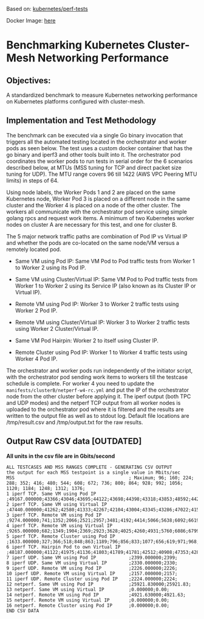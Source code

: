 Based on: [kubernetes/perf-tests](https://github.com/kubernetes/perf-tests/blob/master/network/benchmarks/netperf)

Docker Image: [here](https://hub.docker.com/r/luanguimaraesla/netperf/)

# Benchmarking Kubernetes Cluster-Mesh Networking Performance

## Objectives:
A standardized benchmark to measure Kubernetes networking performance on Kubernetes platforms configured with cluster-mesh.

## Implementation and Test Methodology

The benchmark can be executed via a single Go binary invocation that triggers all the automated testing located in the orchestrator and worker pods as seen below. The test uses a custom docker container that has the go binary and iperf3 and other tools built into it. 
The orchestrator pod coordinates the worker pods to run tests in serial order for the 6 scenarios described below, at MTUs (MSS tuning for TCP and direct packet size tuning for UDP). The MTU range covers 96 till 1422 (AWS VPC Peering MTU limits) in steps of 64.

Using node labels, the Worker Pods 1 and 2 are placed on the same Kubernetes node, Worker Pod 3 is placed on a different node in the same cluster and the Worker 4 is placed on a node of the other cluster. The workers all communicate with the orchestrator pod service using simple golang rpcs and request work items. A minimum of two Kubernetes worker nodes on cluster A are necessary for this test, and one for cluster B.

The 5 major network traffic paths are combination of Pod IP vs Virtual IP and whether the pods are co-located on the same node/VM versus a remotely located pod.

* Same VM using Pod IP: Same VM Pod to Pod traffic tests from Worker 1 to Worker 2 using its Pod IP.

* Same VM using Cluster/Virtual IP: Same VM Pod to Pod traffic tests from Worker 1 to Worker 2 using its Service IP (also known as its Cluster IP or Virtual IP).

* Remote VM using Pod IP: Worker 3 to Worker 2 traffic tests using Worker 2 Pod IP.

* Remote VM using Cluster/Virtual IP: Worker 3 to Worker 2 traffic tests using Worker 2 Cluster/Virtual IP.

* Same VM Pod Hairpin: Worker 2 to itself using Cluster IP.

* Remote Cluster using Pod IP: Worker 1 to Worker 4 traffic tests using Worker 4 Pod IP.

The orchestrator and worker pods run independently of the initiator script, with the orchestrator pod sending work items to workers till the testcase schedule is complete. For worker 4 you need to update the `manifests/clusterB/netperf-w4-rc.yml` and put the IP of the orchestrator node from the other cluster before applying it.
The iperf output (both TPC and UDP modes) and the netperf TCP output from all worker nodes is uploaded to the orchestrator pod where it is filtered and the results are written to the output file as well as to stdout log.
Default file locations are /tmp/result.csv and /tmp/output.txt for the raw results.

## Output Raw CSV data [OUTDATED]
**All units in the csv file are in Gbits/second**
```console
ALL TESTCASES AND MSS RANGES COMPLETE - GENERATING CSV OUTPUT
the output for each MSS testpoint is a single value in Mbits/sec
MSS                                          ; Maximum; 96; 160; 224; 288; 352; 416; 480; 544; 608; 672; 736; 800; 864; 928; 992; 1056; 1120; 1184; 1248; 1312; 1376;
1 iperf TCP. Same VM using Pod IP            ;49167.000000;43366;43046;43695;44122;43698;44398;43318;43853;48592;44284;48760;42945;48154;48453;48991;48607;42706;49167;43910;48531;43626;
2 iperf TCP. Same VM using Virtual IP        ;47440.000000;41262;42580;41333;42267;42104;43004;43345;43286;47022;41568;47025;42729;47412;46839;47440;47172;41869;47278;42731;46945;42720;
3 iperf TCP. Remote VM using Pod IP          ;9274.000000;741;1352;2066;2521;2957;3481;4192;4414;5066;5638;6092;6619;6795;7432;8265;8385;8708;8503;9181;9234;9274;
4 iperf TCP. Remote VM using Virtual IP      ;9265.000000;682;1349;1904;2369;2923;3628;4025;4260;4931;5760;6086;6799;6948;6819;8374;8686;8930;9125;9169;9237;9265;
5 iperf TCP. Remote Cluster using Pod IP     ;1633.000000;327;366;518;848;863;1189;796;856;833;1077;656;619;971;968;630;1257;1633;1437;1297;1048;1494;
6 iperf TCP. Hairpin Pod to own Virtual IP   ;48187.000000;41122;41975;41136;41803;41789;41781;42512;40908;47353;42854;46948;42710;46630;46688;46534;46942;41325;48187;42339;47202;43041;
7 iperf UDP. Same VM using Pod IP            ;2399.000000;2399;
8 iperf UDP. Same VM using Virtual IP        ;2330.000000;2330;
9 iperf UDP. Remote VM using Pod IP          ;2226.000000;2226;
10 iperf UDP. Remote VM using Virtual IP     ;2157.000000;2157;
11 iperf UDP. Remote Cluster using Pod IP    ;2224.000000;2224;
12 netperf. Same VM using Pod IP             ;25921.830000;25921.83;
13 netperf. Same VM using Virtual IP         ;0.000000;0.00;
14 netperf. Remote VM using Pod IP           ;4921.630000;4921.63;
15 netperf. Remote VM using Virtual IP       ;0.000000;0.00;
16 netperf. Remote Cluster using Pod IP      ;0.000000;0.00;
END CSV DATA
```

